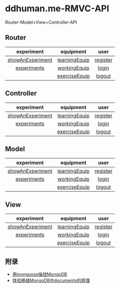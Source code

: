 # ddhuman.me-RMVC-API
Router-Model+View+Controller-API

## **Router**

|experiment|equipment|  user  |
|:-------:|:-------:|:-------:|
|[showAnExperiment]|[learningEquip]|[register]|
|[experiments]|[workingEquip]|[login]|
|                   |[exerciseEquip]|[logout]|

[showAnExperiment]: /chapters/Router/R_showAnExperiment.md
[experiments]: /chapters/Router/R_experiments.md

[learningEquip]: /chapters/Router/R_learningEquip.md
[workingEquip]: /chapters/Router/R_workingEquip.md
[exerciseEquip]: /chapters/Router/R_exerciseEquip.md

[register]: /chapters/Router/R_register.md
[login]: /chapters/Router/R_login.md
[logout]: /chapters/Router/R_logout.md

## **Controller**

|experiment|equipment|  user  |
|:-------:|:-------:|:-------:|
|[showAnExperiment]|[learningEquip]|[register]|
|[experiments]|[workingEquip]|[login]|
|                   |[exerciseEquip]|[logout]|

[showAnExperiment]: /chapters/Ctroller/C_showAnExperiment.md
[experiments]: /chapters/Ctroller/C_experiments.md

[learningEquip]: /chapters/Ctroller/C_learningEquip.md
[workingEquip]: /chapters/Ctroller/C_workingEquip.md
[exerciseEquip]: /chapters/Ctroller/C_exerciseEquip.md

[register]: /chapters/Ctroller/C_register.md
[login]: /chapters/Ctroller/C_login.md
[logout]: /chapters/Ctroller/C_logout.md

## **Model**

|experiment|equipment|  user  |
|:-------:|:-------:|:-------:|
|[showAnExperiment]|[learningEquip]|[register]|
|[experiments]|[workingEquip]|[login]|
|                   |[exerciseEquip]|[logout]|

[showAnExperiment]: /chapters/Model/M_showAnExperiment.md
[experiments]: /chapters/Model/M_experiments.md

[learningEquip]: /chapters/Model/M_learningEquip.md
[workingEquip]: /chapters/Model/M_workingEquip.md
[exerciseEquip]: /chapters/Model/M_exerciseEquip.md

[register]: /chapters/Model/M_register.md
[login]: /chapters/Model/M_login.md
[logout]: /chapters/Model/M_logout.md

## **View**

|experiment|equipment|  user  |
|:-------:|:-------:|:-------:|
|[showAnExperiment]|[learningEquip]|[register]|
|[experiments]|[workingEquip]|[login]|
|                   |[exerciseEquip]|[logout]|

[showAnExperiment]: /chapters/View/V_showAnExperiment.md
[experiments]: /chapters/View/V_experiments.md

[learningEquip]: /chapters/View/V_learningEquip.md
[workingEquip]: /chapters/View/V_workingEquip.md
[exerciseEquip]: /chapters/View/V_exerciseEquip.md

[register]: /chapters/View/V_register.md
[login]: /chapters/View/V_login.md
[logout]: /chapters/View/V_logout.md

## 附录

  - [用mongoose操控MongoDB](/chapters/附录/用mongoose操控MongoDB.md)
  - [体验移植MongoDB中documents的原理](/chapters/附录/体验移植MongoDB中documents的原理.md)

